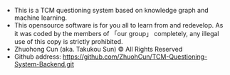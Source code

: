 - This is a TCM questioning system based on knowledge graph and machine learning.
- This opensource software is for you all to learn from and redevelop. As it was coded by the members of 「our group」 completely, any illegal use of this copy is strictly prohibited. 
- Zhuohong Cun (aka. Takukou Sun) © All Rights Reserved
- Github address: https://github.com/ZhuohCun/TCM-Questioning-System-Backend.git